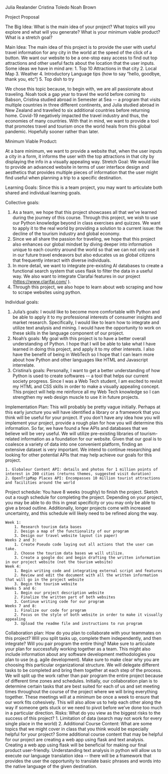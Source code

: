 Julia Realander
Cristina Toledo
Noah Brown

Project Proposal

The Big Idea:
What is the main idea of your project? What topics will you explore and what will you generate? What is your minimum viable product? What is a stretch goal?

Main Idea:
The main idea of this project is to provide the user with useful travel information for any city in the world at the speed of the click of a button. We want our website to be a one-stop easy access to find out top attractions and other useful facts about the location that the user inputs. Some ideas we have in mind are:
    1. Top 10 Attractions in that city
    2. Local Map
    3. Weather
    4. Introductory Language tips (how to say “hello, goodbye, thank you, etc”)
    5. Top dish to try

We chose this topic because, to begin with, we are all passionate about traveling. Noah took a gap year to travel the world before coming to Babson, Cristina studied abroad in Semester at Sea -- a program that visits multiple countries in three different continents, and Julia studied abroad in New Zealand and travelled to six additional countries before returning home. Covid-19 negatively impacted the travel industry and thus, the economies of many countries. With that in mind, we want to provide a tool that promotes travel and tourism once the world heals from this global pandemic. Hopefully sooner rather than later.

Minimum Viable Product:

At a bare minimum, we want to provide a website that, when the user inputs a city in a form, it informs the user with the top attractions in that city by displaying the info in a visually appealing way.
Stretch Goal: We would like to provide an advanced website in terms of user interface design and aesthetics that provides multiple pieces of information that the user might find useful when planning a trip to a specific destination.

Learning Goals: 
Since this is a team project, you may want to articulate both shared and individual learning goals.

Collective goals:
1. As a team, we hope that this project showcases all that we’ve learned during the journey of this course. Through this project, we wish to use our Python knowledge beyond in class exercises and quizzes. We want to apply it to the real world by providing a solution to a current issue: the decline of the tourism industry and global economy.
2. Since we all share the passion for traveling, we hope that this project also enhances our global mindset by diving deeper into information unique to each country around the world so that we can not only use it in our future travel endeavors but also educates us as global citizens that frequently interact with diverse individuals.
3. In more detail, we want to integrate pre-existing AI databases to create a functional search system that uses flask to filter the data in a useful way. We also want to integrate Clarafai features in our project (https://www.clarifai.com/ ).
4. Through this project, we also hope to learn about web scraping and how to scrape websites using python.

Individual goals:
1. Julia’s goals: I would like to become more comfortable with Python and be able to apply it to my professional interests of consumer insights and market research. Specifically, I would like to learn how to integrate and utilize text analysis and mining. I would have the opportunity to work on these skills in the language component of our project.
2. Noah’s goals: My goal with this project is to have a better overall understanding of Python. I hope that I will be able to take what I have learned in doing this project, and apply it to my other interests. I also have the benefit of being in WebTech so I hope that I can learn more about how Python and other languages like HTML and Javascript interrelate.
3. Cristina’s goals: Personally, I want to get a better understanding of how Python is used to create softwares -- a tool that helps our current society progress. Since I was a Web Tech student, I am excited to revisit my HTML and CSS skills in order to make a visually appealing concept. This project will help me reinforce all my Web Tech knowledge so I can strengthen my web design muscle to use it in future projects.

Implementation Plan: 
This will probably be pretty vague initially. Perhaps at this early juncture you will have identified a library or a framework that you think will be useful for your project. If you don't have any idea how you will implement your project, provide a rough plan for how you will determine this information.
So far, we have found a few APIs and databases that we believe will be very useful. We will utilize pre-existing libraries of tourism-related information as a foundation for our website. Given that our goal is to coalesce a variety of data into one convenient platform, finding an extensive dataset is very important. We intend to continue researching and looking for other potential APIs that may help achieve our goals for this project.

    1. Globaleur Content API: details and photos for 1 million points of interest in 200 cities (returns themes, suggested visit duration)
    2. OpenTripMap Places API: Encompasses 10 million tourist attractions and facilities around the world

Project schedule: 
You have 8 weeks (roughly) to finish the project. Sketch out a rough schedule for completing the project. Depending on your project, you may be able to do this in great specificity or you may only be able to give a broad outline. Additionally, longer projects come with increased uncertainty, and this schedule will likely need to be refined along the way.

    Week 1:
        1. Research tourism data bases
        2. Design a map of the functionality of our program
        3. Design our travel website layout (in paper)
    Weeks 2 and 3:
        1. Create Pseudo code laying out all actions that the user can take.
        2. Choose the tourism data bases we will utilize.
        3. Create a google doc and begin drafting the written information in our project website (not the tourism website)
    Week 4:
        1. Begin writing code and integrating external script and features
        2. Review and edit the document with all the written information that will go in the project website
        3. Begin the tourism website
    Weeks 5 and 6:
        1. Begin our project description website
        2. Finalize the written part of both websites
        3. Continue writing code for our program  
    Weeks 7 and 8:
        1. Finalize our code for program
        2. Focus on the style of both website in order to make it visually appealing
        3. Upload the readme file and instructions to run program

Collaboration plan: 
How do you plan to collaborate with your teammates on this project? Will you split tasks up, complete them independently, and then integrate? Will you pair program the entire thing? Make sure to articulate your plan for successfully working together as a team. This might also include information about any software development methodologies you plan to use (e.g. agile development). Make sure to make clear why you are choosing this particular organizational structure.
We will delegate different tasks to be completed and bring them together at each step of the process. We will split up the work rather than pair program the entire project because of different time zones and schedules. Initially, our collaboration plan is to determine certain tasks that are best suited for each of us and set meeting times throughout the course of the project where we will bring everything together. These meetings will at a minimum be once a week to ensure that our work fits cohesively. This will also allow us to help each other along the way if someone gets stuck or we need to pivot before we’ve done too much in a particular direction.
        Risks: What do you view as the biggest risks to the success of this project?
            1. Limitation of data (search may not work for every single place in the world)
            2. Additional Course Content: What are some topics that we might cover in class that you think would be especially helpful for your project?
Some additional course content that may be helpful for our project are creating a web app using flask and text analysis. Creating a web app using flask will be beneficial for making our final product user-friendly. Understanding text analysis in python will allow us to execute our language translation idea -- there will be a framework that provides the user the opportunity to translate basic phrases and words into the native language of the given destination.
